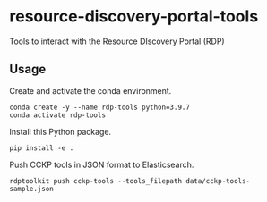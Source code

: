 # resource-discovery-portal-tools
Tools to interact with the Resource DIscovery Portal (RDP)

## Usage

Create and activate the conda environment.

```console
conda create -y --name rdp-tools python=3.9.7
conda activate rdp-tools
```

Install this Python package.

```console
pip install -e .
```

Push CCKP tools in JSON format to Elasticsearch.

```console
rdptoolkit push cckp-tools --tools_filepath data/cckp-tools-sample.json
```
